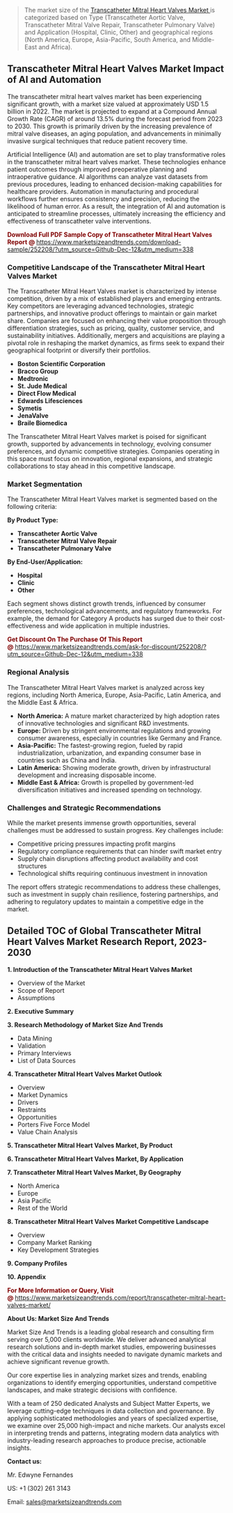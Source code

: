 <blockquote><p>The market size of the <a href="https://www.marketsizeandtrends.com/download-sample/252208/?utm_source=Github-Dec-12&amp;utm_medium=338" target="_blank">Transcatheter Mitral Heart Valves Market </a>is categorized based on Type (Transcatheter Aortic Valve, Transcatheter Mitral Valve Repair, Transcatheter Pulmonary Valve) and Application (Hospital, Clinic, Other) and geographical regions (North America, Europe, Asia-Pacific, South America, and Middle-East and Africa).</p></blockquote><p><h2>Transcatheter Mitral Heart Valves Market Impact of AI and Automation</h2><p>The transcatheter mitral heart valves market has been experiencing significant growth, with a market size valued at approximately USD 1.5 billion in 2022. The market is projected to expand at a Compound Annual Growth Rate (CAGR) of around 13.5% during the forecast period from 2023 to 2030. This growth is primarily driven by the increasing prevalence of mitral valve diseases, an aging population, and advancements in minimally invasive surgical techniques that reduce patient recovery time.</p><p>Artificial Intelligence (AI) and automation are set to play transformative roles in the transcatheter mitral heart valves market. These technologies enhance patient outcomes through improved preoperative planning and intraoperative guidance. AI algorithms can analyze vast datasets from previous procedures, leading to enhanced decision-making capabilities for healthcare providers. Automation in manufacturing and procedural workflows further ensures consistency and precision, reducing the likelihood of human error. As a result, the integration of AI and automation is anticipated to streamline processes, ultimately increasing the efficiency and effectiveness of transcatheter valve interventions.</p></p><p><strong><span style="color: #800000;">Download Full PDF Sample Copy of Transcatheter Mitral Heart Valves Report @</span>&nbsp;</strong><a href="https://www.marketsizeandtrends.com/download-sample/252208/?utm_source=Github-Dec-12&amp;utm_medium=338">https://www.marketsizeandtrends.com/download-sample/252208/?utm_source=Github-Dec-12&amp;utm_medium=338</a></p><h3>Competitive Landscape of the Transcatheter Mitral Heart Valves Market</h3><p>The Transcatheter Mitral Heart Valves market is characterized by intense competition, driven by a mix of established players and emerging entrants. Key competitors are leveraging advanced technologies, strategic partnerships, and innovative product offerings to maintain or gain market share. Companies are focused on enhancing their value proposition through differentiation strategies, such as pricing, quality, customer service, and sustainability initiatives. Additionally, mergers and acquisitions are playing a pivotal role in reshaping the market dynamics, as firms seek to expand their geographical footprint or diversify their portfolios.</p><p><strong><p><ul><li>Boston Scientific Corporation </li><li> Bracco Group </li><li> Medtronic </li><li> St. Jude Medical </li><li> Direct Flow Medical </li><li> Edwards Lifesciences </li><li> Symetis </li><li> JenaValve </li><li> Braile Biomedica</p></li></ul></p></strong></p><p>The Transcatheter Mitral Heart Valves market is poised for significant growth, supported by advancements in technology, evolving consumer preferences, and dynamic competitive strategies. Companies operating in this space must focus on innovation, regional expansions, and strategic collaborations to stay ahead in this competitive landscape.</p><h3>Market Segmentation</h3><p>The Transcatheter Mitral Heart Valves market is segmented based on the following criteria:</p><p><strong>By Product Type:</strong></p><p><strong><p><ul><li>Transcatheter Aortic Valve </li><li> Transcatheter Mitral Valve Repair </li><li> Transcatheter Pulmonary Valve</p></li></ul></p></strong></p><p><strong>By End-User/Application:</strong></p><p><strong><p><ul><li>Hospital </li><li> Clinic </li><li> Other</p></li></ul></p></strong></p><p>Each segment shows distinct growth trends, influenced by consumer preferences, technological advancements, and regulatory frameworks. For example, the demand for Category A products has surged due to their cost-effectiveness and wide application in multiple industries.</p><p><strong><span style="color: #800000;">Get Discount On The Purchase Of This Report @&nbsp;</span></strong><a href="https://www.marketsizeandtrends.com/ask-for-discount/252208/?utm_source=Github-Dec-12&amp;utm_medium=338">https://www.marketsizeandtrends.com/ask-for-discount/252208/?utm_source=Github-Dec-12&amp;utm_medium=338</a></p><h3>Regional Analysis</h3><p>The Transcatheter Mitral Heart Valves market is analyzed across key regions, including North America, Europe, Asia-Pacific, Latin America, and the Middle East &amp; Africa.</p><ul><li><strong>North America:</strong> A mature market characterized by high adoption rates of innovative technologies and significant R&amp;D investments.</li><li><strong>Europe:</strong> Driven by stringent environmental regulations and growing consumer awareness, especially in countries like Germany and France.</li><li><strong>Asia-Pacific:</strong> The fastest-growing region, fueled by rapid industrialization, urbanization, and expanding consumer base in countries such as China and India.</li><li><strong>Latin America:</strong> Showing moderate growth, driven by infrastructural development and increasing disposable income.</li><li><strong>Middle East &amp; Africa:</strong> Growth is propelled by government-led diversification initiatives and increased spending on technology.</li></ul><h3>Challenges and Strategic Recommendations</h3><p>While the market presents immense growth opportunities, several challenges must be addressed to sustain progress. Key challenges include:</p><ul><li>Competitive pricing pressures impacting profit margins</li><li>Regulatory compliance requirements that can hinder swift market entry</li><li>Supply chain disruptions affecting product availability and cost structures</li><li>Technological shifts requiring continuous investment in innovation</li></ul><p>The report offers strategic recommendations to address these challenges, such as investment in supply chain resilience, fostering partnerships, and adhering to regulatory updates to maintain a competitive edge in the market.</p><h2>Detailed TOC of Global Transcatheter Mitral Heart Valves Market Research Report, 2023-2030</h2><p><strong>1. Introduction of the Transcatheter Mitral Heart Valves Market</strong></p><ul><li>Overview of the Market</li><li>Scope of Report</li><li>Assumptions&nbsp;</li></ul><p><strong>2. Executive Summary</strong></p><p><strong>3. Research Methodology of <strong>Market Size And Trends</strong></strong></p><ul><li>Data Mining</li><li>Validation</li><li>Primary Interviews</li><li>List of Data Sources&nbsp;</li></ul><p><strong>4. Transcatheter Mitral Heart Valves Market Outlook</strong></p><ul><li>Overview</li><li>Market Dynamics</li><li>Drivers</li><li>Restraints</li><li>Opportunities</li><li>Porters Five Force Model</li><li>Value Chain Analysis&nbsp;</li></ul><p><strong>5. Transcatheter Mitral Heart Valves Market, By Product</strong></p><p><strong>6. Transcatheter Mitral Heart Valves Market, By Application</strong></p><p><strong>7. Transcatheter Mitral Heart Valves Market, By Geography</strong></p><ul><li>North America</li><li>Europe</li><li>Asia Pacific</li><li>Rest of the World&nbsp;</li></ul><p><strong>8. Transcatheter Mitral Heart Valves Market Competitive Landscape</strong></p><ul><li>Overview</li><li>Company Market Ranking</li><li>Key Development Strategies&nbsp;</li></ul><p><strong>9. Company Profiles</strong></p><p><strong>10. Appendix</strong></p><p><strong><span style="color: #800000;">For More Information or Query, Visit @&nbsp;</span></strong><a href="https://www.marketsizeandtrends.com/report/transcatheter-mitral-heart-valves-market/">https://www.marketsizeandtrends.com/report/transcatheter-mitral-heart-valves-market/</a></p><p></p><p><strong>About Us:&nbsp;Market Size And Trends</strong></p><p>Market Size And Trends&nbsp;is a leading global research and consulting firm serving over 5,000 clients worldwide. We deliver advanced analytical research solutions and in-depth market studies, empowering businesses with the critical data and insights needed to navigate dynamic markets and achieve significant revenue growth.</p><p>Our core expertise lies in analyzing market sizes and trends, enabling organizations to identify emerging opportunities, understand competitive landscapes, and make strategic decisions with confidence.</p><p>With a team of 250 dedicated Analysts and Subject Matter Experts, we leverage cutting-edge techniques in data collection and governance. By applying sophisticated methodologies and years of specialized expertise, we examine over 25,000 high-impact and niche markets. Our analysts excel in interpreting trends and patterns, integrating modern data analytics with industry-leading research approaches to produce precise, actionable insights.</p><p><strong>Contact us:</strong></p><p>Mr. Edwyne Fernandes</p><p>US: +1 (302) 261 3143</p><p>Email: <a href="mailto:sales@marketsizeandtrends.com">sales@marketsizeandtrends.com</a>&nbsp;</p>
